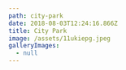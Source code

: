 ```yaml
---
path: city-park
date: 2018-08-03T12:24:16.866Z
title: City Park
image: /assets/11ukiepg.jpeg
galleryImages:
  - null
---
```


